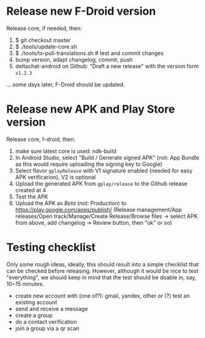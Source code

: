 # Release new F-Droid version

Release core, if needed, then:

1. $ git checkout master
2. $ ./tools/update-core.sh
3. $ ./tools/tx-pull-translations.sh  # test and commit changes
4. bump version, adapt changelog, commit, push
5. deltachat-android on Github: "Draft a new release" with the version form `v1.2.3`

... some days later, F-Droid should be updated.


# Release new APK and Play Store version

Release core, f-droid, then:

1. make sure latest core is used: ndk-build
2. In Android Studio, select "Build / Generate signed APK"
   (not: App Bundle as this would require uploading the signing key to Google)
3. Select flavor `gplayRelease` with V1 signature enabled
   (needed for easy APK verificarion), V2 is optional
4. Upload the generated APK from `gplay/release` to the Github release created at 4
5. Test the APK
6. Upload the APK as _Beta_ (_not:_ Production) to https://play.google.com/apps/publish/
   (Release management/App releases/Open track/Manage/Create Release/Browse files ->
   select APK from above, add changelog -> Review button, then "ok" or so)

# Testing checklist

Only some rough ideas, ideally, this should result into a simple checklist
that can be checked before releasing.
However, although it would be nice to test "everything", we should keep in mind
that the test should be doable in, say, 10~15 minutes.
- create new account with (one of?): gmail, yandex, other
  or (?) test an existing account
- send and receive a message
- create a group
- do a contact verification
- join a group via a qr scan
